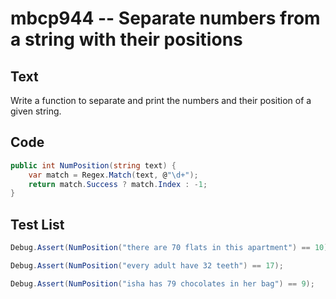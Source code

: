 # mbcp944 -- Separate numbers from a string with their positions

## Text

Write a function to separate and print the numbers and their position of a given string.

## Code

```csharp
public int NumPosition(string text) {
    var match = Regex.Match(text, @"\d+");
    return match.Success ? match.Index : -1;
}
```

## Test List

```csharp
Debug.Assert(NumPosition("there are 70 flats in this apartment") == 10);
```

```csharp
Debug.Assert(NumPosition("every adult have 32 teeth") == 17);
```

```csharp
Debug.Assert(NumPosition("isha has 79 chocolates in her bag") == 9);
```
